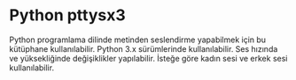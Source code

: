 # Python pttysx3
Python programlama dilinde metinden seslendirme yapabilmek için bu kütüphane kullanılabilir. Python 3.x sürümlerinde kullanılabilir.
Ses hızında ve yüksekliğinde değişiklikler yapılabilir. İsteğe göre kadın sesi ve erkek sesi kullanılabilir. 
